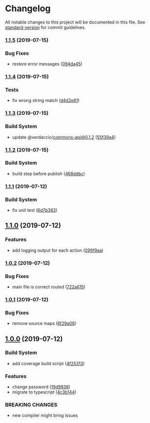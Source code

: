 # Changelog

All notable changes to this project will be documented in this file. See [standard-version](https://github.com/conventional-changelog/standard-version) for commit guidelines.

### [1.1.5](https://github.com/verdaccio/verdaccio-auth-memory/compare/v1.1.4...v1.1.5) (2019-07-15)


### Bug Fixes

* restore error messages ([094da45](https://github.com/verdaccio/verdaccio-auth-memory/commit/094da45))



### [1.1.4](https://github.com/verdaccio/verdaccio-auth-memory/compare/v1.1.3...v1.1.4) (2019-07-15)


### Tests

* fix wrong string match ([d4d2e81](https://github.com/verdaccio/verdaccio-auth-memory/commit/d4d2e81))



### [1.1.3](https://github.com/verdaccio/verdaccio-auth-memory/compare/v1.1.2...v1.1.3) (2019-07-15)


### Build System

* update @verdaccio/commons-api@0.1.2 ([55f39a4](https://github.com/verdaccio/verdaccio-auth-memory/commit/55f39a4))



### [1.1.2](https://github.com/verdaccio/verdaccio-auth-memory/compare/v1.1.1...v1.1.2) (2019-07-15)


### Build System

* build step before publish ([468ddbc](https://github.com/verdaccio/verdaccio-auth-memory/commit/468ddbc))



### [1.1.1](https://github.com/verdaccio/verdaccio-auth-memory/compare/v1.1.0...v1.1.1) (2019-07-12)


### Build System

* fix unit test ([6d7b383](https://github.com/verdaccio/verdaccio-auth-memory/commit/6d7b383))



## [1.1.0](https://github.com/verdaccio/verdaccio-auth-memory/compare/v1.0.2...v1.1.0) (2019-07-12)


### Features

* add logging output for each action ([099f9aa](https://github.com/verdaccio/verdaccio-auth-memory/commit/099f9aa))



### [1.0.2](https://github.com/verdaccio/verdaccio-auth-memory/compare/v1.0.1...v1.0.2) (2019-07-12)


### Bug Fixes

* main file is correct routed ([722a615](https://github.com/verdaccio/verdaccio-auth-memory/commit/722a615))



### [1.0.1](https://github.com/verdaccio/verdaccio-auth-memory/compare/v1.0.0...v1.0.1) (2019-07-12)


### Bug Fixes

* remove source maps ([6f29a06](https://github.com/verdaccio/verdaccio-auth-memory/commit/6f29a06))



## [1.0.0](https://github.com/verdaccio/verdaccio-auth-memory/compare/v0.0.4...v1.0.0) (2019-07-12)


### Build System

* add coverage build script ([4f25313](https://github.com/verdaccio/verdaccio-auth-memory/commit/4f25313))


### Features

* change password ([19d9838](https://github.com/verdaccio/verdaccio-auth-memory/commit/19d9838))
* migrate to typescript ([4c3b144](https://github.com/verdaccio/verdaccio-auth-memory/commit/4c3b144))


### BREAKING CHANGES

* new compiler might bring issues
